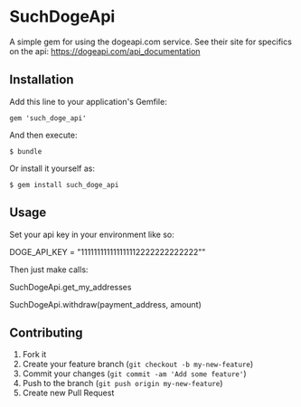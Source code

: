 # SuchDogeApi

A simple gem for using the dogeapi.com service. See their site for specifics on the api: 
https://dogeapi.com/api_documentation

## Installation

Add this line to your application's Gemfile:

    gem 'such_doge_api'

And then execute:

    $ bundle

Or install it yourself as:

    $ gem install such_doge_api

## Usage

Set your api key in your environment like so:

DOGE_API_KEY = "111111111111111112222222222222""

Then just make calls:

SuchDogeApi.get_my_addresses

SuchDogeApi.withdraw(payment_address, amount)

## Contributing

1. Fork it
2. Create your feature branch (`git checkout -b my-new-feature`)
3. Commit your changes (`git commit -am 'Add some feature'`)
4. Push to the branch (`git push origin my-new-feature`)
5. Create new Pull Request
